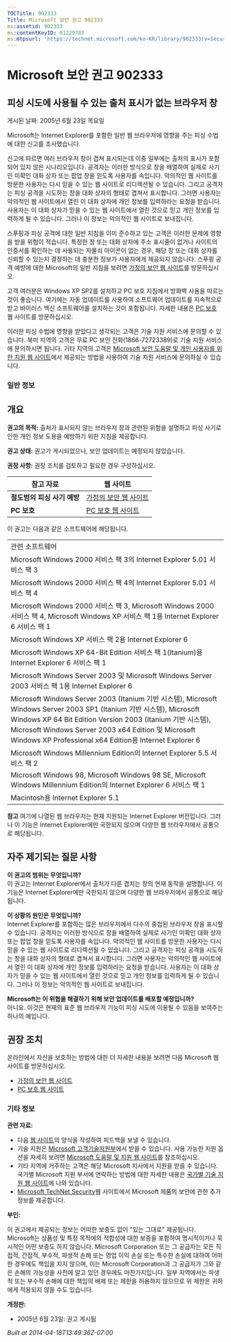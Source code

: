 ```yaml
---
TOCTitle: 902333
Title: Microsoft 보안 권고 902333
ms:assetid: 902333
ms:contentKeyID: 61229783
ms:mtpsurl: 'https://technet.microsoft.com/ko-KR/library/902333(v=Security.10)'
---
```




Microsoft 보안 권고 902333
==========================

피싱 시도에 사용될 수 있는 출처 표시가 없는 브라우저 창
-------------------------------------------------------

게시된 날짜: 2005년 6월 23일 목요일

Microsoft는 Internet Explorer를 포함한 일반 웹 브라우저에 영향을 주는 피싱 수법에 대한 신고를 조사했습니다.

신고에 따르면 여러 브라우저 창이 겹쳐 표시되는데 이중 일부에는 출처의 표시가 포함되어 있지 않은 시나리오입니다. 공격자는 이러한 방식으로 창을 배열하여 실제로 사기인 미확인 대화 상자 또는 팝업 창을 믿도록 사용자를 속입니다. 악의적인 웹 사이트를 방문한 사용자는 다시 믿을 수 있는 웹 사이트로 리디렉션될 수 있습니다. 그리고 공격자는 피싱 공격을 시도하는 창을 대화 상자의 형태로 겹쳐서 표시합니다. 그러면 사용자는 악의적인 웹 사이트에서 열린 이 대화 상자에 개인 정보를 입력하라는 요청을 받습니다. 사용자는 이 대화 상자가 믿을 수 있는 웹 사이트에서 열린 것으로 믿고 개인 정보를 입력하게 될 수 있습니다. 그러나 이 정보는 악의적인 웹 사이트로 보내집니다.

스푸핑과 피싱 공격에 대한 일반 지침을 이미 준수하고 있는 고객은 이러한 문제에 영향을 받을 위험이 적습니다. 특정한 창 또는 대화 상자에 주소 표시줄이 없거나 사이트의 인증서를 확인하는 데 사용되는 자물쇠 아이콘이 없는 경우, 해당 창 또는 대화 상자를 신뢰할 수 있는지 결정하는 데 충분한 정보가 사용자에게 제공되지 않습니다. 스푸핑 공격 예방에 대한 Microsoft의 일반 지침을 보려면 [가정의 보안 웹 사이트](http://www.microsoft.com/korea/athome/security/email/phishing.mspx)를 방문하십시오.

고객 여러분은 Windows XP SP2를 설치하고 PC 보호 지침에서 방화벽 사용을 따르는 것이 좋습니다. 여기에는 자동 업데이트를 사용하여 소프트웨어 업데이트를 지속적으로 받고 바이러스 백신 소프트웨어를 설치하는 것이 포함됩니다. 자세한 내용은 [PC 보호](http://www.microsoft.com/korea/protect/) 웹 사이트를 방문하십시오.

이러한 피싱 수법에 영향을 받았다고 생각되는 고객은 기술 지원 서비스에 문의할 수 있습니다. 북미 지역의 고객은 무료 PC 보안 전화(1866-72723389)로 기술 지원 서비스에 문의하시면 됩니다. 기타 지역의 고객은 [Microsoft 보안 도움말 및 개인 사용자를 위한 지원 웹 사이트](http://support.microsoft.com/security/)에서 제공되는 방법을 사용하여 기술 지원 서비스에 문의하실 수 있습니다.

### 일반 정보

개요
----


**권고의 목적:** 출처가 표시되지 않는 브라우저 창과 관련된 위험을 설명하고 피싱 사기로 인한 개인 정보 도용을 예방하기 위한 지침을 제공합니다.

**권고 상태:** 권고가 게시되었으나, 보안 업데이트는 예정되지 않았습니다.

**권장 사항:** 권장 조치를 검토하고 필요한 경우 구성하십시오.

| 참고 자료                   | 웹 사이트                                                                                   |
|-----------------------------|---------------------------------------------------------------------------------------------|
| **절도범의 피싱 사기 예방** | [가정의 보안 웹 사이트](http://www.microsoft.com/korea/athome/security/email/phishing.mspx) |
| **PC 보호**                 | [PC 보호 웹 사이트](http://www.microsoft.com/korea/protect/)                                |

이 권고는 다음과 같은 소프트웨어에 해당됩니다.

|                                                                                                                                                                                                                                                                                                        |
|--------------------------------------------------------------------------------------------------------------------------------------------------------------------------------------------------------------------------------------------------------------------------------------------------------|
| 관련 소프트웨어                                                                                                                                                                                                                                                                                        |
| Microsoft Windows 2000 서비스 팩 3의 Internet Explorer 5.01 서비스 팩 3                                                                                                                                                                                                                                |
| Microsoft Windows 2000 서비스 팩 4의 Internet Explorer 5.01 서비스 팩 4                                                                                                                                                                                                                                |
| Microsoft Windows 2000 서비스 팩 3, Microsoft Windows 2000 서비스 팩 4, Microsoft Windows XP 서비스 팩 1용 Internet Explorer 6 서비스 팩 1                                                                                                                                                             |
| Microsoft Windows XP 서비스 팩 2용 Internet Explorer 6                                                                                                                                                                                                                                                 |
| Microsoft Windows XP 64-Bit Edition 서비스 팩 1(Itanium)용 Internet Explorer 6 서비스 팩 1                                                                                                                                                                                                             |
| Microsoft Windows Server 2003 및 Microsoft Windows Server 2003 서비스 팩 1용 Internet Explorer 6                                                                                                                                                                                                       |
| Microsoft Windows Server 2003 (Itanium 기반 시스템), Microsoft Windows Server 2003 SP1 (Itanium 기반 시스템), Microsoft Windows XP 64 Bit Edition Version 2003 (Itanium 기반 시스템), Microsoft Windows Server 2003 x64 Edition 및 Microsoft Windows XP Professional x64 Edition용 Internet Explorer 6 |
| Microsoft Windows Millennium Edition의 Internet Explorer 5.5 서비스 팩 2                                                                                                                                                                                                                               |
| Microsoft Windows 98, Microsoft Windows 98 SE, Microsoft Windows Millennium Edition의 Internet Explorer 6 서비스 팩 1                                                                                                                                                                                  |
| Macintosh용 Internet Explorer 5.1                                                                                                                                                                                                                                                                      |

**참고** 여기에 나열된 웹 브라우저는 현재 지원되는 Internet Explorer 버전입니다. 그러나 이 기능은 Internet Explorer에만 국한되지 않으며 다양한 웹 브라우저에서 공통으로 해당됩니다.

자주 제기되는 질문 사항
-----------------------


**이 권고의 범위는 무엇입니까?**  
이 권고는 Internet Explorer에서 출처가 다른 겹치는 창의 현재 동작을 설명합니다. 이 기능은 Internet Explorer에만 국한되지 않으며 다양한 웹 브라우저에서 공통으로 해당됩니다.

**이 상황의 원인은 무엇입니까?**  
Internet Explorer를 포함하는 많은 브라우저에서 다수의 중첩된 브라우저 창을 표시할 수 있습니다. 공격자는 이러한 방식으로 창을 배열하여 실제로 사기인 미확인 대화 상자 또는 팝업 창을 믿도록 사용자를 속입니다. 악의적인 웹 사이트를 방문한 사용자는 다시 믿을 수 있는 웹 사이트로 리디렉션될 수 있습니다. 그리고 공격자는 피싱 공격을 시도하는 창을 대화 상자의 형태로 겹쳐서 표시합니다. 그러면 사용자는 악의적인 웹 사이트에서 열린 이 대화 상자에 개인 정보를 입력하라는 요청을 받습니다. 사용자는 이 대화 상자가 믿을 수 있는 웹 사이트에서 열린 것으로 믿고 개인 정보를 입력하게 될 수 있습니다. 그러나 이 정보는 악의적인 웹 사이트로 보내집니다.

**Microsoft는 이 위협을 해결하기 위해 보안 업데이트를 배포할 예정입니까?**  
아니요. 이것은 현재의 표준 웹 브라우저 기능이 피싱 시도에 이용될 수 있음을 보여주는 하나의 예입니다.

권장 조치
---------


온라인에서 자신을 보호하는 방법에 대한 더 자세한 내용을 보려면 다음 Microsoft 웹 사이트를 방문하십시오.

-   [가정의 보안 웹 사이트](http://www.microsoft.com/korea/athome/security/email/phishing.mspx)
-   [PC 보호 웹 사이트](http://www.microsoft.com/korea/protect/)

### 기타 정보

**관련 자료:**

-   다음 [웹 사이트](https://support.microsoft.com/common/survey.aspx?scid=sw;en;1257&amp;showpage=1&amp;ws=technet&amp;sd=tech)의 양식을 작성하여 피드백을 보낼 수 있습니다.
-   기술 지원은 [Microsoft 고객기술지원부](http://go.microsoft.com/fwlink/?linkid=21131)에서 받을 수 있습니다. 사용 가능한 지원 옵션을 자세히 보려면 [Microsoft 도움말 및 지원 웹 사이트](http://support.microsoft.com/)를 참조하십시오.
-   기타 지역에 거주하는 고객은 해당 Microsoft 지사에서 지원을 받을 수 있습니다. 국가별 Microsoft 지원 부서에 연락하는 방법에 대한 자세한 내용은 [국가별 기술 지원 웹 사이트](http://go.microsoft.com/fwlink/?linkid=21155)에 나와 있습니다.
-   [Microsoft TechNet Security](http://www.microsoft.com/korea/technet/security/)웹 사이트에서 Microsoft 제품의 보안에 관한 추가 정보를 제공합니다.

**부인:**

이 권고에서 제공되는 정보는 어떠한 보증도 없이 "있는 그대로" 제공됩니다. Microsoft는 상품성 및 특정 목적에의 적합성에 대한 보증을 포함하여 명시적이거나 묵시적인 어떤 보증도 하지 않습니다. Microsoft Corporation 또는 그 공급자는 모든 직접적, 간접적, 부수적, 파생적 손해 또는 영업 이익 손실 또는 특수한 손실에 대하여 어떠한 경우에도 책임을 지지 않으며, 이는 Microsoft Corporation과 그 공급자가 그와 같은 손해의 가능성을 사전에 알고 있던 경우에도 마찬가지입니다. 일부 지역에서는 파생적 또는 부수적 손해에 대한 책임의 배제 또는 제한을 허용하지 않으므로 위 제한은 귀하에게 적용되지 않을 수도 있습니다.

**개정판:**

-   2005년 6월 23일: 권고 게시됨

*Built at 2014-04-18T13:49:36Z-07:00*
